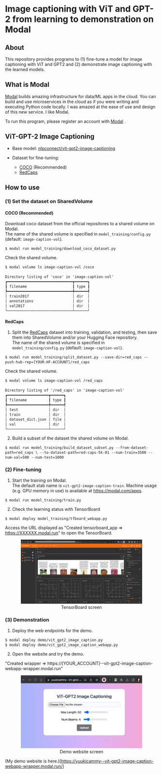 # Image captioning with ViT and GPT-2 from learning to demonstration on Modal

## About
This repository provides programs to (1) fine-tune a model for image captioning with ViT and GPT2 and (2) demonstrate  image captioning with the learned models.

## What is Modal
[Modal](https://modal.com/ ) builds amazing infrastructure for data/ML apps in the cloud.
You can build and use microservices in the cloud as if you were writing and executing Python code locally.
I was amazed at the ease of use and design of this new service. I like Modal. 

To run this program, please register an account with [Modal](https://modal.com/ ) .


## ViT-GPT-2 Image Captioning

- Base model: [nlpconnect/vit-gpt2-image-captioning](https://huggingface.co/nlpconnect/vit-gpt2-image-captioning )

- Dataset for fine-tuning: 
   - [COCO](https://cocodataset.org/#home ) (Recommended)
   - [RedCaps](https://huggingface.co/datasets/red_caps )

## How to use

### (1) Set the dataset on SharedVolume

#### COCO (Recommended)

Download coco dataset from the official repositores to a shared volume on Modal.   
The name of the shared volume is specified in `model_training/config.py` (default: `image-caption-vol`).
```shell
$ modal run model_training/download_coco_dataset.py
```   

Check the shared volume.
```shell
$ modal volume ls image-caption-vol /coco

Directory listing of 'coco' in 'image-caption-vol'
┏━━━━━━━━━━━━━━━━━━━━━━━━━━━━━━┳━━━━━━┓
┃ filename                     ┃ type ┃
┡━━━━━━━━━━━━━━━━━━━━━━━━━━━━━━╇━━━━━━┩
│ train2017                    │ dir  │
│ annotations                  │ dir  │
│ val2017                      │ dir  │
└──────────────────────────────┴──────┘
```

#### RedCaps
1. Split the [RedCaps](https://huggingface.co/datasets/red_caps ) dataset into training, validation, and testing, then save them into SharedVolume and/or your Hugging Face repository.   
The name of the shared volume is specified in `model_training/config.py` (default: `image-caption-vol`).

```shell
$ modal run model_training/split_dataset.py --save-dir=red_caps --push-hub-rep=[YOUR-HF-ACCOUNT]/red_caps
```   
Check the shared volume.   
```shell
$ modal volume ls image-caption-vol /red_caps

Directory listing of '/red_caps' in 'image-caption-vol'
┏━━━━━━━━━━━━━━━━━━━┳━━━━━━┓
┃ filename          ┃ type ┃
┡━━━━━━━━━━━━━━━━━━━╇━━━━━━┩
│ test              │ dir  │
│ train             │ dir  │
│ dataset_dict.json │ file │
│ val               │ dir  │
└───────────────────┴──────┘
```

2. Build a subset of the dataset the shared volume on Modal.

```shell
$ modal run model_training/build_dataset_subset.py --from-dataset-path=red_caps \ --to-dataset-path=red-caps-5k-01 --num-train=3500 --num-val=500 --num-test=1000
```   

### (2) Fine-tuning

1. Start the training on Modal.   
The default stab name is `vit-gpt2-image-caption-train`. Machine usage (e.g. GPU memory in use) is available at https://modal.com/apps.
```shell
$ modal run model_training/train.py 
```

2. Check the learning status with TensorBoard
```shell
$ modal deploy model_training/tfboard_webapp.py 
```
Access the URL displayed as "Created tensorboard_app => https://XXXXXX.modal.run" to open the TensorBoard.
<p align="center">
<img src="./img/tfboard_screen.png" alt= “tensorboard-screen” width="400"></br>
TensorBoard screen
</p>

### (3) Demonstration

1. Deploy the web endpoints for the demo.
```shell
$ modal deploy demo/vit_gpt2_image_caption.py
$ modal deploy demo/vit_gpt2_image_caption_webapp.py 
```

2. Open the website and try the demo.

"Created wrapper => https://[YOUR_ACCOUNT]--vit-gpt2-image-caption-webapp-wrapper.modal.run"

<p align="center">
<img src="./img/demo_screen.png" alt= “tensorboard-screen” width="400"></br>
Demo website screen
</p>

(My demo website is here.)[https://yuukicammy--vit-gpt2-image-caption-webapp-wrapper.modal.run/]



